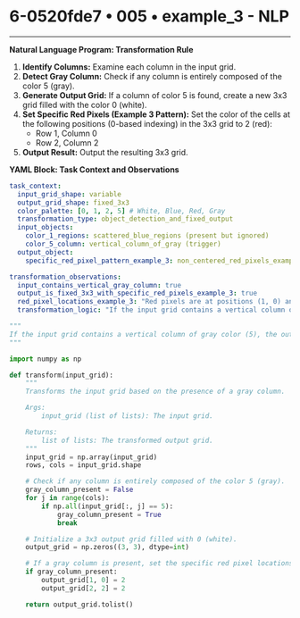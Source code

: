 # 6-0520fde7 • 005 • example_3 - NLP

---
**Natural Language Program: Transformation Rule**

1. **Identify Columns:** Examine each column in the input grid.
2. **Detect Gray Column:** Check if any column is entirely composed of the color 5 (gray).
3. **Generate Output Grid:** If a column of color 5 is found, create a new 3x3 grid filled with the color 0 (white).
4. **Set Specific Red Pixels (Example 3 Pattern):** Set the color of the cells at the following positions (0-based indexing) in the 3x3 grid to 2 (red):
    - Row 1, Column 0
    - Row 2, Column 2
5. **Output Result:** Output the resulting 3x3 grid.

**YAML Block: Task Context and Observations**

```yaml
task_context:
  input_grid_shape: variable
  output_grid_shape: fixed_3x3
  color_palette: [0, 1, 2, 5] # White, Blue, Red, Gray
  transformation_type: object_detection_and_fixed_output
  input_objects:
    color_1_regions: scattered_blue_regions (present but ignored)
    color_5_column: vertical_column_of_gray (trigger)
  output_object:
    specific_red_pixel_pattern_example_3: non_centered_red_pixels_example_3_in_3x3_grid

transformation_observations:
  input_contains_vertical_gray_column: true
  output_is_fixed_3x3_with_specific_red_pixels_example_3: true
  red_pixel_locations_example_3: "Red pixels are at positions (1, 0) and (2, 2) in the 3x3 output grid (0-indexed)."
  transformation_logic: "If the input grid contains a vertical column of gray color (5), the output is a fixed 3x3 grid with specific red pixels (2) at positions (1, 0) and (2, 2), and white color (0) elsewhere. The input's content otherwise is ignored, except for the presence of the gray column which acts as a trigger."
```

```python
"""
If the input grid contains a vertical column of gray color (5), the output is a fixed 3x3 grid with specific red pixels (2) at positions (1, 0) and (2, 2), and white color (0) elsewhere. The input's content otherwise is ignored, except for the presence of the gray column which acts as a trigger.
"""

import numpy as np

def transform(input_grid):
    """
    Transforms the input grid based on the presence of a gray column.

    Args:
        input_grid (list of lists): The input grid.

    Returns:
        list of lists: The transformed output grid.
    """
    input_grid = np.array(input_grid)
    rows, cols = input_grid.shape

    # Check if any column is entirely composed of the color 5 (gray).
    gray_column_present = False
    for j in range(cols):
        if np.all(input_grid[:, j] == 5):
            gray_column_present = True
            break

    # Initialize a 3x3 output grid filled with 0 (white).
    output_grid = np.zeros((3, 3), dtype=int)

    # If a gray column is present, set the specific red pixel locations for example 3.
    if gray_column_present:
        output_grid[1, 0] = 2
        output_grid[2, 2] = 2

    return output_grid.tolist()
```
